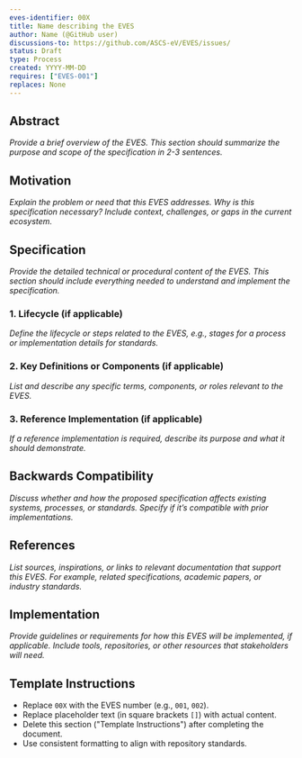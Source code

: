 ```yaml
---
eves-identifier: 00X
title: Name describing the EVES
author: Name (@GitHub user)
discussions-to: https://github.com/ASCS-eV/EVES/issues/
status: Draft
type: Process
created: YYYY-MM-DD
requires: ["EVES-001"]  
replaces: None  
---
```


## Abstract

*Provide a brief overview of the EVES. This section should summarize the purpose and scope of the specification in 2-3 sentences.*

## Motivation

*Explain the problem or need that this EVES addresses. Why is this specification necessary? Include context, challenges, or gaps in the current ecosystem.*

## Specification

*Provide the detailed technical or procedural content of the EVES. This section should include everything needed to understand and implement the specification.*

### 1. Lifecycle (if applicable)

*Define the lifecycle or steps related to the EVES, e.g., stages for a process or implementation details for standards.*

### 2. Key Definitions or Components (if applicable)

*List and describe any specific terms, components, or roles relevant to the EVES.*

### 3. Reference Implementation (if applicable)

*If a reference implementation is required, describe its purpose and what it should demonstrate.*

## Backwards Compatibility

*Discuss whether and how the proposed specification affects existing systems, processes, or standards. Specify if it’s compatible with prior implementations.*

## References

*List sources, inspirations, or links to relevant documentation that support this EVES. For example, related specifications, academic papers, or industry standards.*

## Implementation

*Provide guidelines or requirements for how this EVES will be implemented, if applicable. Include tools, repositories, or other resources that stakeholders will need.*

## Template Instructions

- Replace `00X` with the EVES number (e.g., `001`, `002`).
- Replace placeholder text (in square brackets `[]`) with actual content.
- Delete this section ("Template Instructions") after completing the document.
- Use consistent formatting to align with repository standards.
